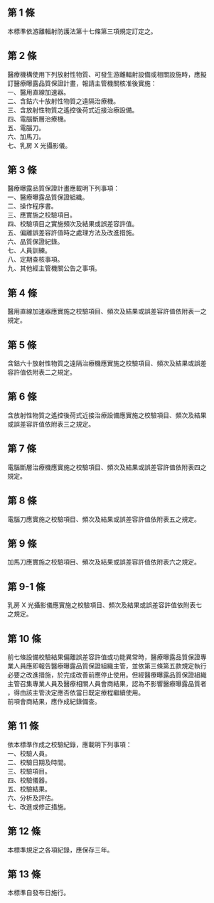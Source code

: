 第 1 條
-------
本標準依游離輻射防護法第十七條第三項規定訂定之。

第 2 條
-------
醫療機構使用下列放射性物質、可發生游離輻射設備或相關設施時，應擬  
訂醫療曝露品質保證計畫，報請主管機關核准後實施：  
一、醫用直線加速器。  
二、含鈷六十放射性物質之遠隔治療機。  
三、含放射性物質之遙控後荷式近接治療設備。  
四、電腦斷層治療機。  
五、電腦刀。  
六、加馬刀。  
七、乳房 X  光攝影儀。

第 3 條
-------
醫療曝露品質保證計畫應載明下列事項：  
一、醫療曝露品質保證組織。  
二、操作程序書。  
三、應實施之校驗項目。  
四、校驗項目之實施頻次及結果或誤差容許值。  
五、偏離誤差容許值時之處理方法及改進措施。  
六、品質保證紀錄。  
七、人員訓練。  
八、定期查核事項。  
九、其他經主管機關公告之事項。

第 4 條
-------
醫用直線加速器應實施之校驗項目、頻次及結果或誤差容許值依附表一之  
規定。

第 5 條
-------
含鈷六十放射性物質之遠隔治療機應實施之校驗項目、頻次及結果或誤差  
容許值依附表二之規定。

第 6 條
-------
含放射性物質之遙控後荷式近接治療設備應實施之校驗項目、頻次及結果  
或誤差容許值依附表三之規定。

第 7 條
-------
電腦斷層治療機應實施之校驗項目、頻次及結果或誤差容許值依附表四之  
規定。

第 8 條
-------
電腦刀應實施之校驗項目、頻次及結果或誤差容許值依附表五之規定。

第 9 條
-------
加馬刀應實施之校驗項目、頻次及結果或誤差容許值依附表六之規定。

第 9-1 條
---------
乳房 X  光攝影儀應實施之校驗項目、頻次及結果或誤差容許值依附表七  
之規定。

第 10 條
--------
前七條設備校驗結果偏離誤差容許值或功能異常時，醫療曝露品質保證專  
業人員應即報告醫療曝露品質保證組織主管，並依第三條第五款規定執行  
必要之改進措施，於完成改善前應停止使用。但經醫療曝露品質保證組織  
主管召集專業人員及醫療相關人員會商結果，認為不影響醫療曝露品質者  
，得由該主管決定應否依當日既定療程繼續使用。  
前項會商結果，應作成紀錄備查。

第 11 條
--------
依本標準作成之校驗紀錄，應載明下列事項：  
一、校驗人員。  
二、校驗日期及時間。  
三、校驗項目。  
四、校驗儀器。  
五、校驗結果。  
六、分析及評估。  
七、改進或修正措施。

第 12 條
--------
本標準規定之各項紀錄，應保存三年。

第 13 條
--------
本標準自發布日施行。

